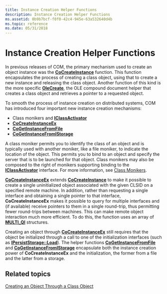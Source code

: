 ```yaml
---
title: Instance Creation Helper Functions
description: Instance Creation Helper Functions
ms.assetid: 0b9b7bcf-f0f0-42c4-945e-63a532640d4b
ms.topic: reference
ms.date: 05/31/2018
---
```


# Instance Creation Helper Functions

In previous releases of COM, the primary mechanism used to create an object instance was the [**CoCreateInstance**](/windows/desktop/api/combaseapi/nf-combaseapi-cocreateinstance) function. This function encapsulates the process of creating a class object, using that to create a new instance and releasing the class object. Another function of this kind is the more specific [**OleCreate**](/windows/desktop/api/ole/nf-ole-olecreate), the OLE compound document helper that creates a class object and retrieves a pointer to a requested object.

To smooth the process of instance creation on distributed systems, COM has introduced four important new instance creation mechanisms:

-   Class monikers and [**IClassActivator**](/windows/desktop/api/ObjIdl/nn-objidl-iclassactivator)
-   [**CoCreateInstanceEx**](/windows/desktop/api/combaseapi/nf-combaseapi-cocreateinstanceex)
-   [**CoGetInstanceFromFile**](/windows/desktop/api/Objbase/nf-objbase-cogetinstancefromfile)
-   [**CoGetInstanceFromIStorage**](/windows/desktop/api/Objbase/nf-objbase-cogetinstancefromistorage)

A class moniker permits you to identify the class of an object and is typically used with another moniker, like a file moniker, to indicate the location of the object. This permits you to bind to an object and specify the server that is to be launched for that object. Class monikers may also be composed to the right of monikers supporting binding to the [**IClassActivator**](/windows/desktop/api/ObjIdl/nn-objidl-iclassactivator) interface. For more information, see [Class Monikers](class-monikers.md).

[**CoCreateInstanceEx**](/windows/desktop/api/combaseapi/nf-combaseapi-cocreateinstanceex) extends [**CoCreateInstance**](/windows/desktop/api/combaseapi/nf-combaseapi-cocreateinstance) to make it possible to create a single uninitialized object associated with the given CLSID on a specified remote machine. In addition, rather than requesting a single interface and obtaining a single pointer to that interface, **CoCreateInstanceEx** makes it possible to query for multiple interfaces and (if available) receive pointers to them in a single round-trip, thus permitting fewer round-trips between machines. This can make remote object interaction much more efficient. To do this, the function uses an array of [**MULTI\_QI**](/windows/win32/api/objidlbase/ns-objidlbase-multi_qi) structures.

Creating an object through [**CoCreateInstanceEx**](/windows/desktop/api/combaseapi/nf-combaseapi-cocreateinstanceex) still requires that the object be initialized through a call to one of the initialization interfaces (such as [**IPersistStorage::Load**](/windows/desktop/api/ObjIdl/nf-objidl-ipersiststorage-load)). The helper functions [**CoGetInstanceFromFile**](/windows/desktop/api/Objbase/nf-objbase-cogetinstancefromfile) and [**CoGetInstanceFromIStorage**](/windows/desktop/api/Objbase/nf-objbase-cogetinstancefromistorage) encapsulate both the instance creation power of **CoCreateInstanceEx** and the initialization, the former from a file and the latter from a storage.

## Related topics

<dl> <dt>

[Creating an Object Through a Class Object](creating-an-object-through-a-class-object.md)
</dt> </dl>

 

 
